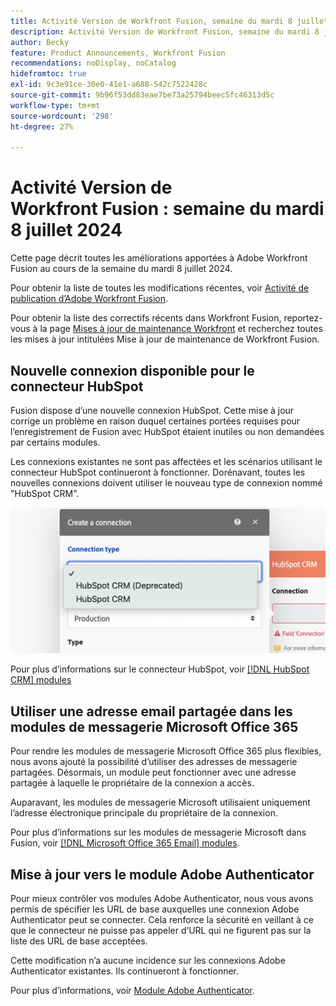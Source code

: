 ```yaml
---
title: Activité Version de Workfront Fusion, semaine du mardi 8 juillet 2024
description: Activité Version de Workfront Fusion, semaine du mardi 8 juillet 2024
author: Becky
feature: Product Announcements, Workfront Fusion
recommendations: noDisplay, noCatalog
hidefromtoc: true
exl-id: 9c3e91ce-30e0-41e1-a688-542c7522428c
source-git-commit: 9b96f53dd83eae7be73a25794beec5fc46313d5c
workflow-type: tm+mt
source-wordcount: '298'
ht-degree: 27%

---
```


# Activité Version de Workfront Fusion : semaine du mardi 8 juillet 2024

Cette page décrit toutes les améliorations apportées à Adobe Workfront Fusion au cours de la semaine du mardi 8 juillet 2024.

Pour obtenir la liste de toutes les modifications récentes, voir [Activité de publication d’Adobe Workfront Fusion](../../../product-announcements/product-releases/fusion-release-activity/fusion-release-activity.md).

Pour obtenir la liste des correctifs récents dans Workfront Fusion, reportez-vous à la page [Mises à jour de maintenance Workfront](https://experienceleague.adobe.com/docs/workfront-known-issues/releases/current-updates.html) et recherchez toutes les mises à jour intitulées Mise à jour de maintenance de Workfront Fusion.

## Nouvelle connexion disponible pour le connecteur HubSpot

Fusion dispose d’une nouvelle connexion HubSpot. Cette mise à jour corrige un problème en raison duquel certaines portées requises pour l’enregistrement de Fusion avec HubSpot étaient inutiles ou non demandées par certains modules.

Les connexions existantes ne sont pas affectées et les scénarios utilisant le connecteur HubSpot continueront à fonctionner. Dorénavant, toutes les nouvelles connexions doivent utiliser le nouveau type de connexion nommé &quot;HubSpot CRM&quot;.

![Nouvelle connexion HubSpot](/help/quicksilver/product-announcements/product-releases/fusion-release-activity/assets/new-hubspot-connection.png)

Pour plus d’informations sur le connecteur HubSpot, voir [[!DNL HubSpot CRM] modules](/help/quicksilver/workfront-fusion/apps-and-their-modules/hubspot-crm-modules.md)

## Utiliser une adresse email partagée dans les modules de messagerie Microsoft Office 365

Pour rendre les modules de messagerie Microsoft Office 365 plus flexibles, nous avons ajouté la possibilité d’utiliser des adresses de messagerie partagées. Désormais, un module peut fonctionner avec une adresse partagée à laquelle le propriétaire de la connexion a accès.

Auparavant, les modules de messagerie Microsoft utilisaient uniquement l’adresse électronique principale du propriétaire de la connexion.

Pour plus d’informations sur les modules de messagerie Microsoft dans Fusion, voir [[!DNL Microsoft Office 365 Email] modules](/help/quicksilver/workfront-fusion/apps-and-their-modules/microsoft-365-email-modules.md).

## Mise à jour vers le module Adobe Authenticator

Pour mieux contrôler vos modules Adobe Authenticator, nous vous avons permis de spécifier les URL de base auxquelles une connexion Adobe Authenticator peut se connecter. Cela renforce la sécurité en veillant à ce que le connecteur ne puisse pas appeler d’URL qui ne figurent pas sur la liste des URL de base acceptées.

Cette modification n’a aucune incidence sur les connexions Adobe Authenticator existantes. Ils continueront à fonctionner.

Pour plus d’informations, voir [Module Adobe Authenticator](/help/quicksilver/workfront-fusion/apps-and-their-modules/adobe-authenticator-modules.md).
